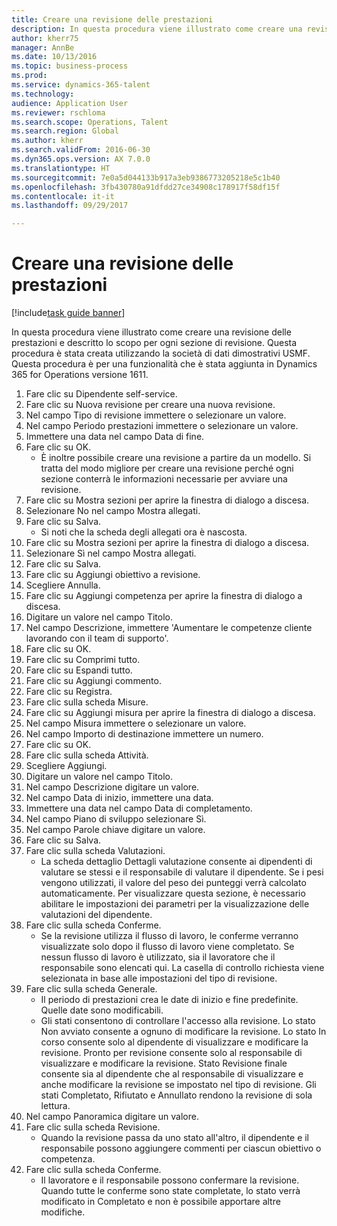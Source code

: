 ```yaml
--- 
title: Creare una revisione delle prestazioni
description: In questa procedura viene illustrato come creare una revisione delle prestazioni e descritto lo scopo per ogni sezione di revisione.
author: kherr75
manager: AnnBe
ms.date: 10/13/2016
ms.topic: business-process
ms.prod: 
ms.service: dynamics-365-talent
ms.technology: 
audience: Application User
ms.reviewer: rschloma
ms.search.scope: Operations, Talent
ms.search.region: Global
ms.author: kherr
ms.search.validFrom: 2016-06-30
ms.dyn365.ops.version: AX 7.0.0
ms.translationtype: HT
ms.sourcegitcommit: 7e0a5d044133b917a3eb9386773205218e5c1b40
ms.openlocfilehash: 3fb430780a91dfdd27ce34908c178917f58df15f
ms.contentlocale: it-it
ms.lasthandoff: 09/29/2017

---
```

# <a name="create-a-performance-review"></a>Creare una revisione delle prestazioni

[!include[task guide banner](../../includes/task-guide-banner.md)]

In questa procedura viene illustrato come creare una revisione delle prestazioni e descritto lo scopo per ogni sezione di revisione. Questa procedura è stata creata utilizzando la società di dati dimostrativi USMF. Questa procedura è per una funzionalità che è stata aggiunta in Dynamics 365 for Operations versione 1611.

1. Fare clic su Dipendente self-service.
2. Fare clic su Nuova revisione per creare una nuova revisione.
3. Nel campo Tipo di revisione immettere o selezionare un valore.
4. Nel campo Periodo prestazioni immettere o selezionare un valore.
5. Immettere una data nel campo Data di fine.
6. Fare clic su OK.
    * È inoltre possibile creare una revisione a partire da un modello. Si tratta del modo migliore per creare una revisione perché ogni sezione conterrà le informazioni necessarie per avviare una revisione.  
7. Fare clic su Mostra sezioni per aprire la finestra di dialogo a discesa.
8. Selezionare No nel campo Mostra allegati.
9. Fare clic su Salva.
    * Si noti che la scheda degli allegati ora è nascosta.  
10. Fare clic su Mostra sezioni per aprire la finestra di dialogo a discesa.
11. Selezionare Sì nel campo Mostra allegati.
12. Fare clic su Salva.
13. Fare clic su Aggiungi obiettivo a revisione.
14. Scegliere Annulla.
15. Fare clic su Aggiungi competenza per aprire la finestra di dialogo a discesa.
16. Digitare un valore nel campo Titolo.
17. Nel campo Descrizione, immettere 'Aumentare le competenze cliente lavorando con il team di supporto'.
18. Fare clic su OK.
19. Fare clic su Comprimi tutto.
20. Fare clic su Espandi tutto.
21. Fare clic su Aggiungi commento.
22. Fare clic su Registra.
23. Fare clic sulla scheda Misure.
24. Fare clic su Aggiungi misura per aprire la finestra di dialogo a discesa.
25. Nel campo Misura immettere o selezionare un valore.
26. Nel campo Importo di destinazione immettere un numero.
27. Fare clic su OK.
28. Fare clic sulla scheda Attività.
29. Scegliere Aggiungi.
30. Digitare un valore nel campo Titolo.
31. Nel campo Descrizione digitare un valore.
32. Nel campo Data di inizio, immettere una data.
33. Immettere una data nel campo Data di completamento.
34. Nel campo Piano di sviluppo selezionare Sì.
35. Nel campo Parole chiave digitare un valore.
36. Fare clic su Salva.
37. Fare clic sulla scheda Valutazioni.
    * La scheda dettaglio Dettagli valutazione consente ai dipendenti di valutare se stessi e il responsabile di valutare il dipendente. Se i pesi vengono utilizzati, il valore del peso dei punteggi verrà calcolato automaticamente.    Per visualizzare questa sezione, è necessario abilitare le impostazioni dei parametri per la visualizzazione delle valutazioni del dipendente.  
38. Fare clic sulla scheda Conferme.
    * Se la revisione utilizza il flusso di lavoro, le conferme verranno visualizzate solo dopo il flusso di lavoro viene completato. Se nessun flusso di lavoro è utilizzato, sia il lavoratore che il responsabile sono elencati qui. La casella di controllo richiesta viene selezionata in base alle impostazioni del tipo di revisione.  
39. Fare clic sulla scheda Generale.
    * Il periodo di prestazioni crea le date di inizio e fine predefinite. Quelle date sono modificabili.  
    * Gli stati consentono di controllare l'accesso alla revisione. Lo stato Non avviato consente a ognuno di modificare la revisione. Lo stato In corso consente solo al dipendente di visualizzare e modificare la revisione. Pronto per revisione consente solo al responsabile di visualizzare e modificare la revisione. Stato Revisione finale consente sia al dipendente che al responsabile di visualizzare e anche modificare la revisione se impostato nel tipo di revisione. Gli stati Completato, Rifiutato e Annullato rendono la revisione di sola lettura.  
40. Nel campo Panoramica digitare un valore.
41. Fare clic sulla scheda Revisione.
    * Quando la revisione passa da uno stato all'altro, il dipendente e il responsabile possono aggiungere commenti per ciascun obiettivo o competenza.  
42. Fare clic sulla scheda Conferme.
    * Il lavoratore e il responsabile possono confermare la revisione. Quando tutte le conferme sono state completate, lo stato verrà modificato in Completato e non è possibile apportare altre modifiche.  


